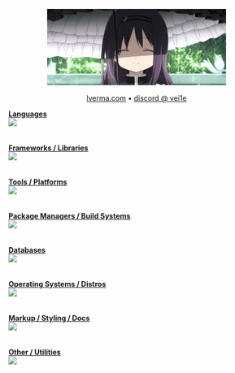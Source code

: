 <p align="center">
  <img src="https://github.com/vee1e/vee1e/raw/refs/heads/master/assets/homura.webp" alt="homura" width="70%" />
</p>

<p align="center">
  <a href="https://lverma.com" target="_blank">lverma.com</a> • <a href="https://discord.com/users/755266671270166581" target="_blank">discord @ vei1e</a>
</p>

<p align="center">
<a href="https://skillicons.dev">

<b>Languages</b><br>
<img src="https://skillicons.dev/icons?i=c,cpp,js,ts,py,kotlin" /><br><br>

<b>Frameworks / Libraries</b><br>
<img src="https://skillicons.dev/icons?i=angular,express,fastapi,flask,nextjs,qt,react,vite" /><br><br>

<b>Tools / Platforms</b><br>
<img src="https://skillicons.dev/icons?i=androidstudio,docker,git,github,nginx,vercel,vscode,neovim,vim,notion" /><br><br>

<b>Package Managers / Build Systems</b><br>
<img src="https://skillicons.dev/icons?i=bun,cmake,npm" /><br><br>

<b>Databases</b><br>
<img src="https://skillicons.dev/icons?i=mongodb,mysql,sqlite" /><br><br>

<b>Operating Systems / Distros</b><br>
<img src="https://skillicons.dev/icons?i=arch,kali,linux,ubuntu" /><br><br>

<b>Markup / Styling / Docs</b><br>
<img src="https://skillicons.dev/icons?i=css,html,latex,md" /><br><br>

<b>Other / Utilities</b><br>
<img src="https://skillicons.dev/icons?i=bash,discord,gmail,regex" />

</a>
</p>


